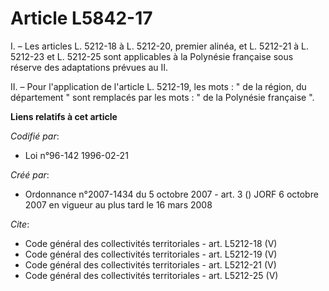 # Article L5842-17

I. – Les articles L. 5212-18 à L. 5212-20, premier alinéa, et L. 5212-21 à L. 5212-23 et L. 5212-25 sont applicables à la
Polynésie française sous réserve des adaptations prévues au II.

II. – Pour l'application de l'article L. 5212-19, les mots : " de la région, du département " sont remplacés par les mots : "
de la Polynésie française ".

**Liens relatifs à cet article**

_Codifié par_:

  - Loi n°96-142 1996-02-21

_Créé par_:

  - Ordonnance n°2007-1434 du 5 octobre 2007 - art. 3 () JORF 6 octobre 2007 en vigueur au plus tard le 16 mars 2008

_Cite_:

  - Code général des collectivités territoriales - art. L5212-18 (V)
  - Code général des collectivités territoriales - art. L5212-19 (V)
  - Code général des collectivités territoriales - art. L5212-21 (V)
  - Code général des collectivités territoriales - art. L5212-25 (V)
